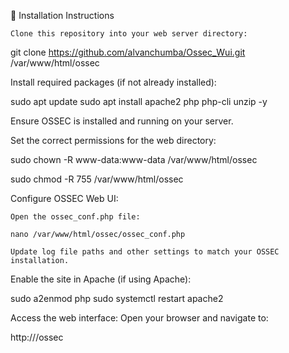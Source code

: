 📁 Installation Instructions

    Clone this repository into your web server directory:

git clone https://github.com/alvanchumba/Ossec_Wui.git /var/www/html/ossec

Install required packages (if not already installed):

sudo apt update
sudo apt install apache2 php php-cli unzip -y

Ensure OSSEC is installed and running on your server.

Set the correct permissions for the web directory:

sudo chown -R www-data:www-data /var/www/html/ossec

sudo chmod -R 755 /var/www/html/ossec

Configure OSSEC Web UI:

    Open the ossec_conf.php file:

    nano /var/www/html/ossec/ossec_conf.php

    Update log file paths and other settings to match your OSSEC installation.

Enable the site in Apache (if using Apache):

sudo a2enmod php
sudo systemctl restart apache2

Access the web interface:
Open your browser and navigate to:

http://<your-server-ip>/ossec
